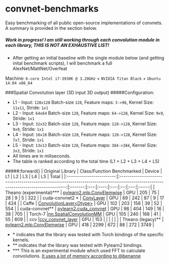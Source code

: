 convnet-benchmarks
==================

Easy benchmarking of all public open-source implementations of convnets.
A summary is provided in the section below.


##### Work in progress! I am still working through each convolution module in each library, THIS IS NOT AN EXHAUSTIVE LIST!

* After getting an initial baseline with the single module below (and getting inital benchmark scripts), I will benchmark a full AlexNet/MattNet/Overfeat 

Machine: `6-core Intel i7-3930K @ 3.20GHz` + `NVIDIA Titan Black` + `Ubuntu 14.04 x86_64`

###Spatial Convolution layer (3D input 3D output)
#####Configuration: 
* L1 - Input: `128x128` Batch-size `128`, Feature maps:    `3->96`,  Kernel Size: `11x11`,  Stride: `1x1`
* L2 - Input: `64x64`   Batch-size `128`, Feature maps:  `64->128`,  Kernel Size:   `9x9`,  Stride: `1x1`
* L3 - Input: `32x32`   Batch-size `128`, Feature maps: `128->128`,  Kernel Size:   `9x9`,  Stride: `1x1`
* L4 - Input: `16x16`   Batch-size `128`, Feature maps: `128->128`,  Kernel Size:   `7x7`,  Stride: `1x1`
* L5 - Input: `13x13`   Batch-size `128`, Feature maps: `384->384`,  Kernel Size:   `3x3`,  Stride: `1x1`
* All times are in miliseconds.
* The table is ranked according to the total time (L1 + L2 + L3 + L4 + L5)

#####:forward()
| Original Library         | Class/Function Benchmarked                                                                                                        | Device  |  L1 |  L2 |  L3 |  L4 | L5  | Total |
|:------------------------:|:---------------------------------------------------------------------------------------------------------------------------------:|:-------:|:---:|:----:|:---:|:--:|:---:|:-----:|
| Theano (experimental)*** | [pylearn2.mlp.ConvElemwise](https://github.com/Theano/Theano/blob/master/theano/sandbox/cuda/fftconv.py)                          |  GPU    | 205 | 75   |  28 |  9 | 5   |   322 |
| cuda-convnet2 *          | [ConvLayer](https://github.com/soumith/cuda-convnet2.torch/blob/master/cudaconv3/src/filter_acts.cu)                              |  GPU    | 69  | 242  |  87 |  9 | 17  |   424 |
| Caffe                    | [ConvolutionLayer\<Dtype>](https://github.com/BVLC/caffe/blob/master/src/caffe/layers/conv_layer.cu)                              |  GPU    | 102 |  203 | 158 | 39 |  52 |   554 |
| cuda-convnet**           | [pylearn2.cuda_convnet](https://github.com/lisa-lab/pylearn2/blob/master/pylearn2/sandbox/cuda_convnet/filter_acts.cu)  |  GPU    | 98  | 404  | 149 | 16 | 38  |   705 |
| Torch-7                  |[nn.SpatialConvolutionMM](https://github.com/torch/cunn/blob/master/SpatialConvolutionMM.cu)                                       |  GPU    | 105 | 240  | 168 | 41 | 55  |   609 |
| ccv                      |[ccv_convnet_layer](https://github.com/liuliu/ccv/blob/unstable/lib/cuda/cwc_convnet.cu)                                           |  GPU    | 153 |      |     |    |     |       |
| Theano (legacy)**        | [pylearn2.mlp.ConvElemwise](https://github.com/lisa-lab/pylearn2/blob/master/pylearn2/models/mlp.py#L3080)                        |  GPU    | 418 | 2299 | 672 | 88 | 272 |  3749 |


* \* indicates that the library was tested with Torch bindings of the specific kernels.
* ** indicates that the library was tested with Pylearn2 bindings. 
* *** This is an experimental module which used FFT to calculate convolutions. [It uses a lot of memory according to @benanne](https://github.com/soumith/convnet-benchmarks/pull/5#issuecomment-50548946)

